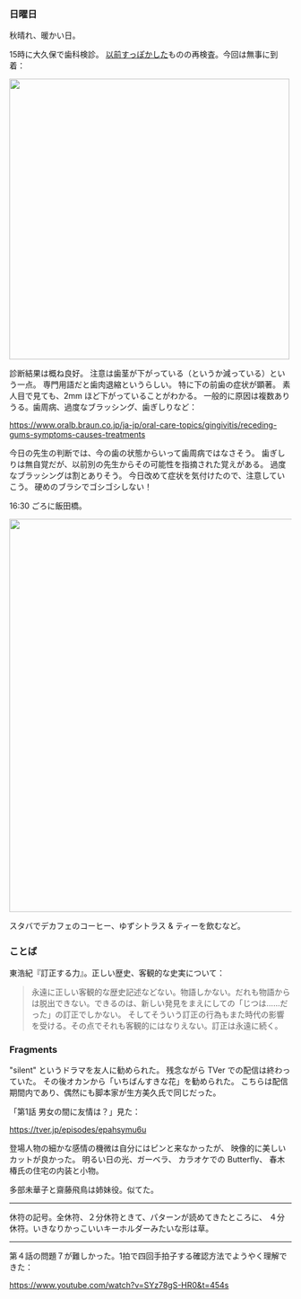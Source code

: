 ### 日曜日

秋晴れ、暖かい日。

15時に大久保で歯科検診。
[以前すっぽかした](https://github.com/toasa/diary/blob/main/2023/07/02.md)ものの再検査。今回は無事に到着：

<img src="https://i.imgur.com/KTXSFxS.jpg" width="500">

診断結果は概ね良好。
注意は歯茎が下がっている（というか減っている）という一点。
専門用語だと歯肉退縮というらしい。
特に下の前歯の症状が顕著。
素人目で見ても、2mm ほど下がっていることがわかる。
一般的に原因は複数ありうる。歯周病、過度なブラッシング、歯ぎしりなど：

https://www.oralb.braun.co.jp/ja-jp/oral-care-topics/gingivitis/receding-gums-symptoms-causes-treatments

今日の先生の判断では、今の歯の状態からいって歯周病ではなさそう。
歯ぎしりは無自覚だが、以前別の先生からその可能性を指摘された覚えがある。
過度なブラッシングは割とありそう。
今日改めて症状を気付けたので、注意していこう。
硬めのブラシでゴシゴシしない！

16:30 ごろに飯田橋。

<img src="https://i.imgur.com/udD3wbi.jpg" width="700">

スタバでデカフェのコーヒー、ゆずシトラス & ティーを飲むなど。

### ことば

東浩紀『訂正する力』。正しい歴史、客観的な史実について：

> 永遠に正しい客観的な歴史記述などない。物語しかない。だれも物語からは脱出できない。できるのは、新しい発見をまえにしての「じつは……だった」の訂正でしかない。 そしてそういう訂正の行為もまた時代の影響を受ける。その点でそれも客観的にはなりえない。訂正は永遠に続く。

### Fragments

"silent" というドラマを友人に勧められた。
残念ながら TVer での配信は終わっていた。
その後オカンから「いちばんすきな花」を勧められた。
こちらは配信期間内であり、偶然にも脚本家が生方美久氏で同じだった。

「第1話 男女の間に友情は？」見た：

https://tver.jp/episodes/epahsymu6u

登場人物の細かな感情の機微は自分にはピンと来なかったが、
映像的に美しいカットが良かった。
明るい日の光、ガーベラ、
カラオケでの Butterfly、
春木椿氏の住宅の内装と小物。

多部未華子と齋藤飛鳥は姉妹役。似てた。

---

休符の記号。全休符、２分休符ときて、パターンが読めてきたところに、
４分休符。いきなりかっこいいキーホルダーみたいな形は草。

---

第４話の問題７が難しかった。1拍で四回手拍子する確認方法でようやく理解できた：

https://www.youtube.com/watch?v=SYz78gS-HR0&t=454s